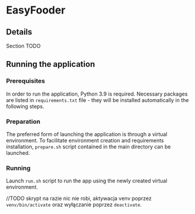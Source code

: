 # EasyFooder

## Details
Section TODO

## Running the application
### Prerequisites
In order to run the application, Python 3.9 is required.
Necessary packages are listed in `requirements.txt` file - they
will be installed automatically in the following steps.

### Preparation
The preferred form of launching the application is through a virtual environment.
To facilitate environment creation and requirements installation, `prepare.sh` script contained in the
main directory can be launched.

### Running
Launch `run.sh` script to run the app using the newly created virtual environment.

//TODO skrypt na razie nic nie robi, aktywacja venv poprzez `venv/bin/activate` oraz
wyłączanie poprzez `deactivate`.
